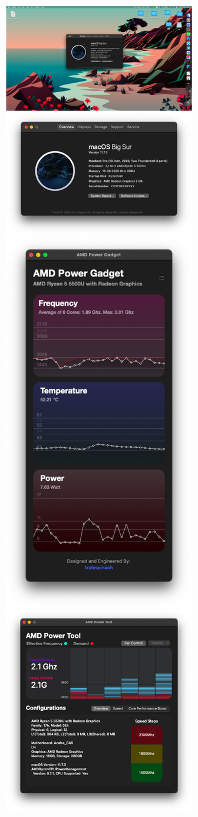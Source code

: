 ![BigSur 12.7.3 Overview](images/img1.png)
![System info](images/img2.png)
![Amd Power Gadget](images/img3.png)
![Amd Power Tool](images/img4.png)
